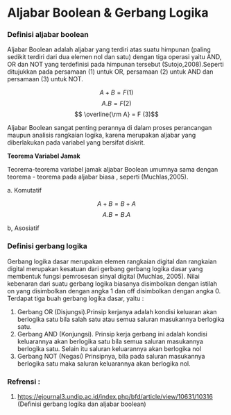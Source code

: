 # Aljabar Boolean & Gerbang Logika

### Definisi aljabar boolean
Aljabar   Boolean   adalah   aljabar   yang terdiri atas suatu himpunan   (paling sedikit terdiri dari dua elemen nol dan satu) dengan tiga operasi   yaitu AND, OR dan NOT yang terdefinisi  pada himpunan tersebut (Sutojo,2008).Seperti  ditujukkan  pada  persamaan (1) untuk  OR,  persamaan  (2)  untuk  AND dan persamaan (3) untuk NOT.

 $$ A + B =  F(1) $$
 $$ A . B = F (2)$$
 $$  \overline{\rm A} = F (3)$$

Aljabar Boolean sangat penting perannya di dalam proses perancangan maupun analisis
rangkaian logika, karena merupakan aljabar yang  diberlakukan  pada  variabel yang bersifat diskrit.

<b>Teorema Variabel Jamak</b>

Teorema-teorema  variabel  jamak aljabar Boolean   umumnya sama dengan teorema - teorema pada aljabar  biasa , seperti (Muchlas,2005).

a. Komutatif

 $$ A + B =  B + A$$
 $$ A . B =  B . A$$

b, Asosiatif


### Definisi gerbang logika
Gerbang logika dasar merupakan elemen rangkaian digital dan rangkaian digital merupakan kesatuan dari gerbang gerbang logika dasar yang membentuk fungsi pemrosesan sinyal digital (Muchlas, 2005). 
Nilai kebenaran dari suatu gerbang logika biasanya disimbolkan dengan istilah on yang disimbolkan dengan angka 1 dan off disimbolkan dengan angka 0.
Terdapat tiga buah gerbang logika dasar,
yaitu :
1. Gerbang OR (Disjungsi).Prinsip kerjanya
adalah kondisi keluaran akan berlogika
satu bila salah satu atau semua saluran
masukannya berlogika satu.
2. Gerbang  AND  (Konjungsi). Prinsip  kerja
gerbang  ini  adalah  kondisi keluarannya
akan  berlogika  satu  bila  semua  saluran
masukannya berlogika satu. Selain itu saluran keluarannya akan berlogika nol
3. Gerbang NOT (Negasi) Prinsipnya, bila
pada saluran masukannya berlogika satu
maka saluran keluarannya akan berlogika nol.


### Refrensi :
1. https://ejournal3.undip.ac.id/index.php/bfd/article/view/10631/10316 (Definisi gerbang logika dan aljabar boolean)

